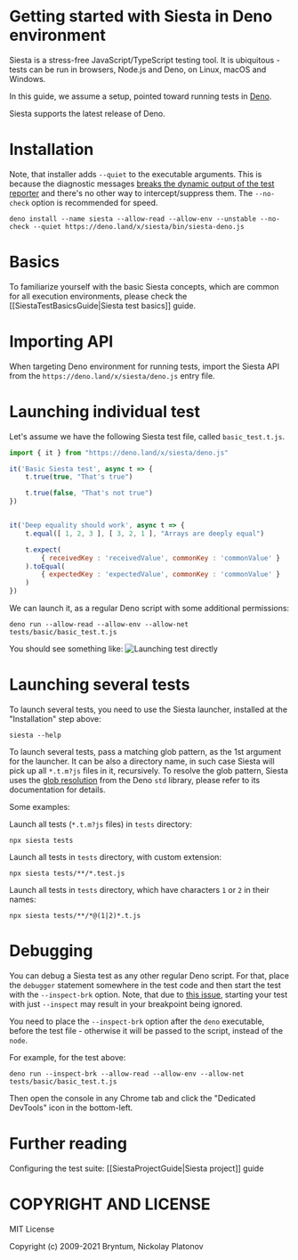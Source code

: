 Getting started with Siesta in Deno environment
================================================

Siesta is a stress-free JavaScript/TypeScript testing tool. It is ubiquitous - tests can be run in browsers, Node.js and Deno, on Linux, macOS and Windows.

In this guide, we assume a setup, pointed toward running tests in [Deno](https://deno.land/). 

Siesta supports the latest release of Deno.

Installation
============

Note, that installer adds `--quiet` to the executable arguments. This is because the diagnostic messages [breaks the dynamic output of the test reporter]((https://github.com/denoland/deno/issues/10558)) and there's no other way to intercept/suppress them. The `--no-check` option is recommended for speed.

```shell
deno install --name siesta --allow-read --allow-env --unstable --no-check --quiet https://deno.land/x/siesta/bin/siesta-deno.js
```

Basics
======

To familiarize yourself with the basic Siesta concepts, which are common for all execution environments, please check the [[SiestaTestBasicsGuide|Siesta test basics]] guide. 


Importing API
=============

When targeting Deno environment for running tests, import the Siesta API from the `https://deno.land/x/siesta/deno.js` entry file.


Launching individual test
===============

Let's assume we have the following Siesta test file, called `basic_test.t.js`.

```javascript
import { it } from "https://deno.land/x/siesta/deno.js"

it('Basic Siesta test', async t => {
    t.true(true, "That's true")

    t.true(false, "That's not true")
})


it('Deep equality should work', async t => {
    t.equal([ 1, 2, 3 ], [ 3, 2, 1 ], "Arrays are deeply equal")

    t.expect(
        { receivedKey : 'receivedValue', commonKey : 'commonValue' }
    ).toEqual(
        { expectedKey : 'expectedValue', commonKey : 'commonValue' }
    )
})
```

We can launch it, as a regular Deno script with some additional permissions:

```shell
deno run --allow-read --allow-env --allow-net tests/basic/basic_test.t.js
```

You should see something like:
![Launching test directly](media://getting_started_deno/getting_started_deno_1.jpg)


Launching several tests
===============

To launch several tests, you need to use the Siesta launcher, installed at the "Installation" step above:

```shell
siesta --help
```

To launch several tests, pass a matching glob pattern, as the 1st argument for the launcher. It can be also a directory name, in such case Siesta will pick up all `*.t.m?js` files in it, recursively. To resolve the glob pattern, Siesta uses the [glob resolution](https://doc.deno.land/https/deno.land/std@0.95.0/path/glob.ts) from the Deno `std` library, please refer to its documentation for details. 

Some examples:

Launch all tests (`*.t.m?js` files) in `tests` directory:
```shell
npx siesta tests
```

Launch all tests in `tests` directory, with custom extension:
```shell
npx siesta tests/**/*.test.js
```

Launch all tests in `tests` directory, which have characters `1` or `2` in their names:
```shell
npx siesta tests/**/*@(1|2)*.t.js
```


Debugging
=========

You can debug a Siesta test as any other regular Deno script. For that, place the `debugger` statement somewhere in the test code and then start the test with the `--inspect-brk` option. Note, that due to [this issue](https://github.com/nodejs/node/issues/25215), starting your test with just `--inspect` may result in your breakpoint being ignored. 

You need to place the `--inspect-brk` option after the `deno` executable, before the test file - otherwise it will be passed to the script, instead of the `node`.

For example, for the test above:

```shell
deno run --inspect-brk --allow-read --allow-env --allow-net tests/basic/basic_test.t.js
```

Then open the console in any Chrome tab and click the "Dedicated DevTools" icon in the bottom-left.


Further reading
===============

Configuring the test suite: [[SiestaProjectGuide|Siesta project]] guide


COPYRIGHT AND LICENSE
=================

MIT License

Copyright (c) 2009-2021 Bryntum, Nickolay Platonov
